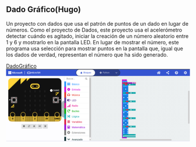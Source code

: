## Dado Gráfico(Hugo)

Un proyecto con dados que usa el patrón de puntos de un dado en lugar de números.
Como el proyecto de Dados, este proyecto usa el acelerómetro detectar cuándo es agitado, iniciar la creación de un número aleatorio entre 1 y 6 y mostrarlo en la pantalla LED.
En lugar de mostrar el número, este programa usa selección para mostrar puntos en la pantalla que, igual que los dados de verdad, representan el número que ha sido generado.

[DadoGráfico](/microbit-Dado-Gráfico.hex)
![DadoGráfico](/dado.png)



